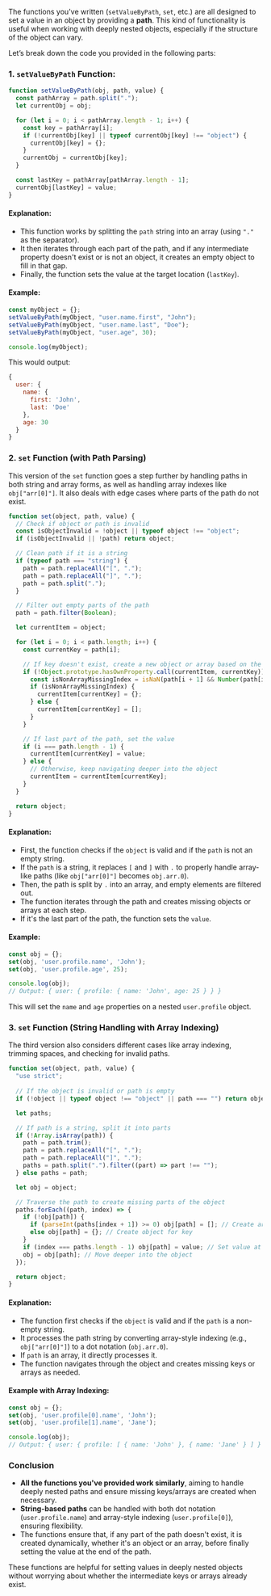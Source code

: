 The functions you've written (`setValueByPath`, `set`, etc.) are all designed to set a value in an object by providing a **path**. This kind of functionality is useful when working with deeply nested objects, especially if the structure of the object can vary.

Let’s break down the code you provided in the following parts:

### 1. **`setValueByPath` Function**:

```javascript
function setValueByPath(obj, path, value) {
  const pathArray = path.split(".");
  let currentObj = obj;

  for (let i = 0; i < pathArray.length - 1; i++) {
    const key = pathArray[i];
    if (!currentObj[key] || typeof currentObj[key] !== "object") {
      currentObj[key] = {};
    }
    currentObj = currentObj[key];
  }

  const lastKey = pathArray[pathArray.length - 1];
  currentObj[lastKey] = value;
}
```

#### **Explanation:**
- This function works by splitting the `path` string into an array (using `"."` as the separator).
- It then iterates through each part of the path, and if any intermediate property doesn't exist or is not an object, it creates an empty object to fill in that gap.
- Finally, the function sets the value at the target location (`lastKey`).
  
#### **Example:**

```javascript
const myObject = {};
setValueByPath(myObject, "user.name.first", "John");
setValueByPath(myObject, "user.name.last", "Doe");
setValueByPath(myObject, "user.age", 30);

console.log(myObject);
```

This would output:

```javascript
{
  user: {
    name: {
      first: 'John',
      last: 'Doe'
    },
    age: 30
  }
}
```

### 2. **`set` Function (with Path Parsing)**

This version of the `set` function goes a step further by handling paths in both string and array forms, as well as handling array indexes like `obj["arr[0]"]`. It also deals with edge cases where parts of the path do not exist.

```javascript
function set(object, path, value) {
  // Check if object or path is invalid
  const isObjectInvalid = !object || typeof object !== "object";
  if (isObjectInvalid || !path) return object;

  // Clean path if it is a string
  if (typeof path === "string") {
    path = path.replaceAll("[", ".");
    path = path.replaceAll("]", ".");
    path = path.split(".");
  }

  // Filter out empty parts of the path
  path = path.filter(Boolean);

  let currentItem = object;

  for (let i = 0; i < path.length; i++) {
    const currentKey = path[i];

    // If key doesn't exist, create a new object or array based on the next path part
    if (!Object.prototype.hasOwnProperty.call(currentItem, currentKey)) {
      const isNonArrayMissingIndex = isNaN(path[i + 1] && Number(path[i + 1]));
      if (isNonArrayMissingIndex) {
        currentItem[currentKey] = {};
      } else {
        currentItem[currentKey] = [];
      }
    }

    // If last part of the path, set the value
    if (i === path.length - 1) {
      currentItem[currentKey] = value;
    } else {
      // Otherwise, keep navigating deeper into the object
      currentItem = currentItem[currentKey];
    }
  }

  return object;
}
```

#### **Explanation:**
- First, the function checks if the `object` is valid and if the `path` is not an empty string.
- If the `path` is a string, it replaces `[` and `]` with `.` to properly handle array-like paths (like `obj["arr[0]"]` becomes `obj.arr.0`).
- Then, the path is split by `.` into an array, and empty elements are filtered out.
- The function iterates through the path and creates missing objects or arrays at each step.
- If it's the last part of the path, the function sets the `value`.
  
#### **Example:**

```javascript
const obj = {};
set(obj, 'user.profile.name', 'John');
set(obj, 'user.profile.age', 25);

console.log(obj); 
// Output: { user: { profile: { name: 'John', age: 25 } } }
```

This will set the `name` and `age` properties on a nested `user.profile` object.

### 3. **`set` Function (String Handling with Array Indexing)**

The third version also considers different cases like array indexing, trimming spaces, and checking for invalid paths.

```javascript
function set(object, path, value) {
  "use strict";
  
  // If the object is invalid or path is empty
  if (!object || typeof object !== "object" || path === "") return object;

  let paths;

  // If path is a string, split it into parts
  if (!Array.isArray(path)) {
    path = path.trim();
    path = path.replaceAll("[", ".");
    path = path.replaceAll("]", ".");
    paths = path.split(".").filter((part) => part !== "");
  } else paths = path;

  let obj = object;

  // Traverse the path to create missing parts of the object
  paths.forEach((path, index) => {
    if (!obj[path]) {
      if (parseInt(paths[index + 1]) >= 0) obj[path] = []; // Create array for array index
      else obj[path] = {}; // Create object for key
    }
    if (index === paths.length - 1) obj[path] = value; // Set value at the last path part
    obj = obj[path]; // Move deeper into the object
  });

  return object;
}
```

#### **Explanation:**
- The function first checks if the `object` is valid and if the `path` is a non-empty string.
- It processes the path string by converting array-style indexing (e.g., `obj["arr[0]"]`) to a dot notation (`obj.arr.0`).
- If `path` is an array, it directly processes it.
- The function navigates through the object and creates missing keys or arrays as needed.
  
#### **Example with Array Indexing:**

```javascript
const obj = {};
set(obj, 'user.profile[0].name', 'John');
set(obj, 'user.profile[1].name', 'Jane');

console.log(obj);
// Output: { user: { profile: [ { name: 'John' }, { name: 'Jane' } ] } }
```

### **Conclusion**

- **All the functions you've provided work similarly**, aiming to handle deeply nested paths and ensure missing keys/arrays are created when necessary.
- **String-based paths** can be handled with both dot notation (`user.profile.name`) and array-style indexing (`user.profile[0]`), ensuring flexibility.
- The functions ensure that, if any part of the path doesn't exist, it is created dynamically, whether it's an object or an array, before finally setting the value at the end of the path.

These functions are helpful for setting values in deeply nested objects without worrying about whether the intermediate keys or arrays already exist.